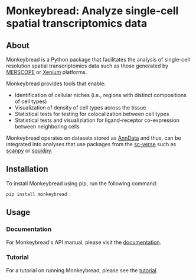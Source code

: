 # Monkeybread: Analyze single-cell spatial transcriptomics data

## About

Monkeybread is a Python package that facilitates the analysis of single-cell resolution spatial transcriptomics data such as those generated by [MERSCOPE](https://vizgen.com/?gclid=CjwKCAjwivemBhBhEiwAJxNWN_NME_aGNx1gyfe2ToEYrY3LT35kHPrd5g042aIZVTsUqz3kdgXmQhoCWn4QAvD_BwE) or [Xenium](https://www.10xgenomics.com/platforms/xenium) platforms.

Monkeybread provides tools that enable:
* Identification of cellular niches (i.e., regions with distinct compositions of cell types)
* Visualization of density of cell types across the tissue
* Statistical tests for testing for colocalization between cell types
* Statistical tests and visualiziation for ligand-receptor co-expression between neighboring cells

Monkeybread operates on datasets stored as [AnnData](https://anndata.readthedocs.io/en/latest/) and thus, can be integrated into analyses that use packages from the [sc-verse](https://scverse.org/) such as [scanpy](https://scanpy.readthedocs.io/en/latest/) or [squidpy](https://squidpy.readthedocs.io/en/stable/).

## Installation

To install Monkeybread using pip, run the following command:

`pip install monkeybread`

## Usage

### Documentation

For Monkeybread's API manual, please visit the [documentation](https://monkeybread.readthedocs.io/en/latest/index.html).

### Tutorial

For a tutorial on running Monkeybread, please see the [tutorial](https://monkeybread.readthedocs.io/en/latest/notebooks/tutorial.html).
